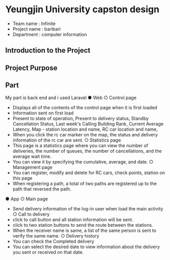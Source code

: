 # Yeungjin University capston design
* Team name : Infinite
* Project name : baribari
* Department : computer information
 
## Introduction to the Project

## Project Purpose
 
## Part
My part is back end and i used Laravel
● Web 
 ○ Control page
  - Displays all of the contents of the control page when it is first loaded
  - Information sent on first load
  - Present to state of operation, Present to delivery status, Standby Cancellation Status, Last week's Calling Building Rank, Current Average Latency, Map - station location and name, RC car location and name, 
  - When you click the rc car marker on the map, the status and delivery information of the rc car are sent.
 ○ Statistics page
  - This page is a statistics page where you can view the number of deliveries, the number of queues, the number of cancellations, and the average wait time.
  - You can view it by specifying the cumulative, average, and date.
 ○ Management page
  - You can register, modify and delete for RC cars, check points, station on this page
  - When registering a path, a total of two paths are registered up to the path that reversed the path.

● App 
 ○ Main page
  - Send delivery information of the log-in user when load the main activity
 ○ Call to delivery
  - click to call button and all station information will be sent.
  - click to two station buttons to send the route between the stations.
  - When the receiver name is same, a list of the same person is sent to verify the same name.
 ○ Delivery history
  - You can check the Completed delivery
  - You can select the desired date to view information about the delivery you sent or received on that date.
